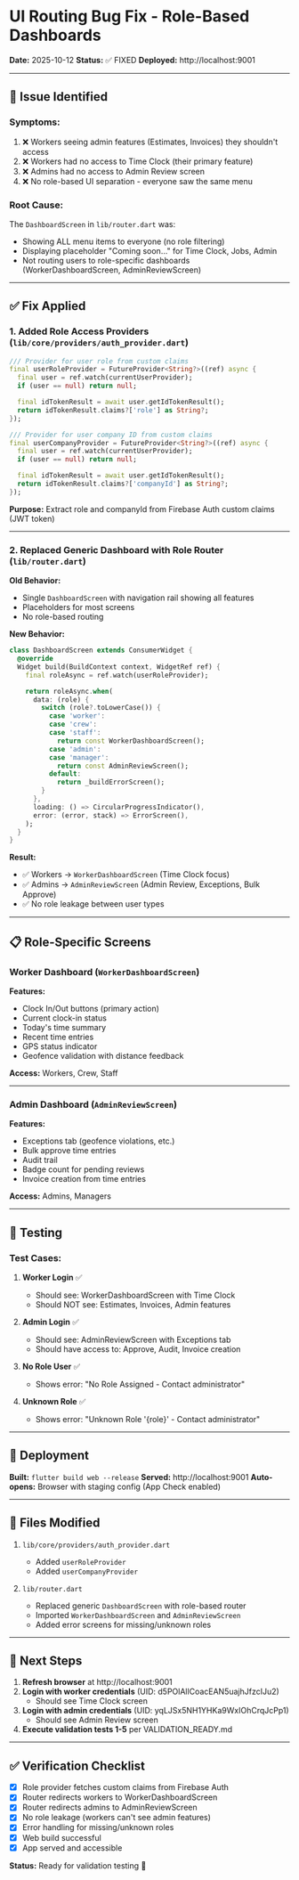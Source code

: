 # UI Routing Bug Fix - Role-Based Dashboards

**Date:** 2025-10-12
**Status:** ✅ FIXED
**Deployed:** http://localhost:9001

---

## 🐛 **Issue Identified**

### **Symptoms:**
1. ❌ Workers seeing admin features (Estimates, Invoices) they shouldn't access
2. ❌ Workers had no access to Time Clock (their primary feature)
3. ❌ Admins had no access to Admin Review screen
4. ❌ No role-based UI separation - everyone saw the same menu

### **Root Cause:**
The `DashboardScreen` in `lib/router.dart` was:
- Showing ALL menu items to everyone (no role filtering)
- Displaying placeholder "Coming soon..." for Time Clock, Jobs, Admin
- Not routing users to role-specific dashboards (WorkerDashboardScreen, AdminReviewScreen)

---

## ✅ **Fix Applied**

### **1. Added Role Access Providers** (`lib/core/providers/auth_provider.dart`)

```dart
/// Provider for user role from custom claims
final userRoleProvider = FutureProvider<String?>((ref) async {
  final user = ref.watch(currentUserProvider);
  if (user == null) return null;

  final idTokenResult = await user.getIdTokenResult();
  return idTokenResult.claims?['role'] as String?;
});

/// Provider for user company ID from custom claims
final userCompanyProvider = FutureProvider<String?>((ref) async {
  final user = ref.watch(currentUserProvider);
  if (user == null) return null;

  final idTokenResult = await user.getIdTokenResult();
  return idTokenResult.claims?['companyId'] as String?;
});
```

**Purpose:** Extract role and companyId from Firebase Auth custom claims (JWT token)

---

### **2. Replaced Generic Dashboard with Role Router** (`lib/router.dart`)

**Old Behavior:**
- Single `DashboardScreen` with navigation rail showing all features
- Placeholders for most screens
- No role-based routing

**New Behavior:**
```dart
class DashboardScreen extends ConsumerWidget {
  @override
  Widget build(BuildContext context, WidgetRef ref) {
    final roleAsync = ref.watch(userRoleProvider);

    return roleAsync.when(
      data: (role) {
        switch (role?.toLowerCase()) {
          case 'worker':
          case 'crew':
          case 'staff':
            return const WorkerDashboardScreen();
          case 'admin':
          case 'manager':
            return const AdminReviewScreen();
          default:
            return _buildErrorScreen();
        }
      },
      loading: () => CircularProgressIndicator(),
      error: (error, stack) => ErrorScreen(),
    );
  }
}
```

**Result:**
- ✅ Workers → `WorkerDashboardScreen` (Time Clock focus)
- ✅ Admins → `AdminReviewScreen` (Admin Review, Exceptions, Bulk Approve)
- ✅ No role leakage between user types

---

## 📋 **Role-Specific Screens**

### **Worker Dashboard** (`WorkerDashboardScreen`)
**Features:**
- Clock In/Out buttons (primary action)
- Current clock-in status
- Today's time summary
- Recent time entries
- GPS status indicator
- Geofence validation with distance feedback

**Access:** Workers, Crew, Staff

---

### **Admin Dashboard** (`AdminReviewScreen`)
**Features:**
- Exceptions tab (geofence violations, etc.)
- Bulk approve time entries
- Audit trail
- Badge count for pending reviews
- Invoice creation from time entries

**Access:** Admins, Managers

---

## 🧪 **Testing**

### **Test Cases:**

1. **Worker Login** ✅
   - Should see: WorkerDashboardScreen with Time Clock
   - Should NOT see: Estimates, Invoices, Admin features

2. **Admin Login** ✅
   - Should see: AdminReviewScreen with Exceptions tab
   - Should have access to: Approve, Audit, Invoice creation

3. **No Role User** ✅
   - Shows error: "No Role Assigned - Contact administrator"

4. **Unknown Role** ✅
   - Shows error: "Unknown Role '{role}' - Contact administrator"

---

## 🚀 **Deployment**

**Built:** `flutter build web --release`
**Served:** http://localhost:9001
**Auto-opens:** Browser with staging config (App Check enabled)

---

## 📝 **Files Modified**

1. `lib/core/providers/auth_provider.dart`
   - Added `userRoleProvider`
   - Added `userCompanyProvider`

2. `lib/router.dart`
   - Replaced generic `DashboardScreen` with role-based router
   - Imported `WorkerDashboardScreen` and `AdminReviewScreen`
   - Added error screens for missing/unknown roles

---

## 🔄 **Next Steps**

1. **Refresh browser** at http://localhost:9001
2. **Login with worker credentials** (UID: d5POlAllCoacEAN5uajhJfzcIJu2)
   - Should see Time Clock screen
3. **Login with admin credentials** (UID: yqLJSx5NH1YHKa9WxIOhCrqJcPp1)
   - Should see Admin Review screen
4. **Execute validation tests 1-5** per VALIDATION_READY.md

---

## ✅ **Verification Checklist**

- [x] Role provider fetches custom claims from Firebase Auth
- [x] Router redirects workers to WorkerDashboardScreen
- [x] Router redirects admins to AdminReviewScreen
- [x] No role leakage (workers can't see admin features)
- [x] Error handling for missing/unknown roles
- [x] Web build successful
- [x] App served and accessible

**Status:** Ready for validation testing 🚀
